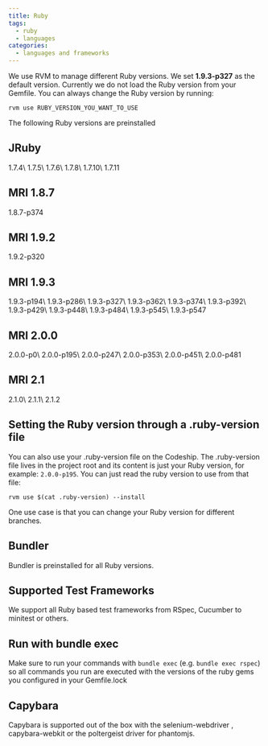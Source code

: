 ```yaml
---
title: Ruby
tags:
  - ruby
  - languages
categories:
  - languages and frameworks
---
```

We use RVM to manage different Ruby versions. We set <strong>1.9.3-p327</strong> as the default version. Currently we do not load the Ruby version from your Gemfile. You can always change the Ruby version by running:

~~~shell
rvm use RUBY_VERSION_YOU_WANT_TO_USE
~~~

The following Ruby versions are preinstalled

## JRuby
1.7.4\\
1.7.5\\
1.7.6\\
1.7.8\\
1.7.10\\
1.7.11

## MRI 1.8.7
1.8.7-p374

## MRI 1.9.2
1.9.2-p320

## MRI 1.9.3
1.9.3-p194\\
1.9.3-p286\\
1.9.3-p327\\
1.9.3-p362\\
1.9.3-p374\\
1.9.3-p392\\
1.9.3-p429\\
1.9.3-p448\\
1.9.3-p484\\
1.9.3-p545\\
1.9.3-p547

## MRI 2.0.0
2.0.0-p0\\
2.0.0-p195\\
2.0.0-p247\\
2.0.0-p353\\
2.0.0-p451\\
2.0.0-p481

## MRI 2.1
2.1.0\\
2.1.1\\
2.1.2

## Setting the Ruby version through a .ruby-version file
You can also use your .ruby-version file on the Codeship. The .ruby-version file lives in the project root and its content is just your Ruby version, for example: ```2.0.0-p195```. You can just read the ruby version to use from that file:

~~~shell
rvm use $(cat .ruby-version) --install
~~~

One use case is that you can change your Ruby version for different branches.

## Bundler
Bundler is preinstalled for all Ruby versions.

## Supported Test Frameworks
We support all Ruby based test frameworks from RSpec, Cucumber to minitest or others.

## Run with bundle exec
Make sure to run your commands with ```bundle exec``` (e.g. ```bundle exec rspec```) so all commands you run are executed with the versions of the ruby gems you configured in your Gemfile.lock

## Capybara
Capybara is supported out of the box with the selenium-webdriver , capybara-webkit or the poltergeist driver for phantomjs.

